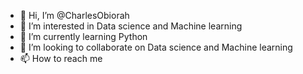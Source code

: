 - 👋 Hi, I’m @CharlesObiorah
- 👀 I’m interested in Data science and Machine learning
- 🌱 I’m currently learning Python
- 💞️ I’m looking to collaborate on Data science and Machine learning
- 📫 How to reach me 

<!---
CharlesObiorah/CharlesObiorah is a ✨ special ✨ repository because its `README.md` (this file) appears on your GitHub profile.
You can click the Preview link to take a look at your changes.
--->
